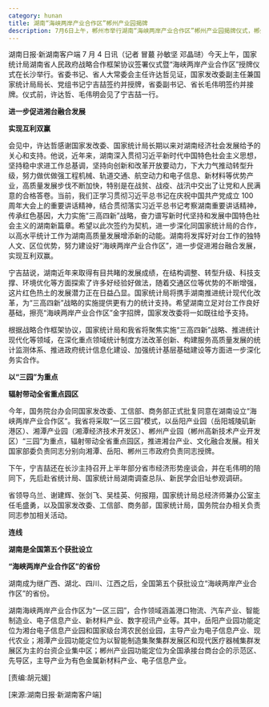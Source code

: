 ```yaml
---
category: hunan
title: 湖南“海峡两岸产业合作区”郴州产业园揭牌
description: 7月6日上午，郴州市举行湖南“海峡两岸产业合作区”郴州产业园揭牌仪式，郴州市委书记刘志仁，市委副书记、代市长吴巨培共同揭牌。
---
```


湖南日报·新湖南客户端 7 月 4 日讯（记者 冒蕞 孙敏坚 邓晶琎）今天上午，国家统计局湖南省人民政府战略合作框架协议签署仪式暨“海峡两岸产业合作区”授牌仪式在长沙举行。省委书记、省人大常委会主任许达哲见证，国家发改委副主任兼国家统计局局长、党组书记宁吉喆签约并授牌，省委副书记、省长毛伟明签约并接牌。仪式前，许达哲、毛伟明会见了宁吉喆一行。

**进一步促进湘台融合发展**

**实现互利双赢**

会见中，许达哲感谢国家发改委、国家统计局长期以来对湖南经济社会发展给予的关心和支持。他说，近年来，湖南深入贯彻习近平新时代中国特色社会主义思想，坚持稳中求进工作总基调，坚持向创新和改革开放要动力，下大力气推动转型升级，努力做优做强工程机械、轨道交通、航空动力和电子信息、新材料等优势产业，高质量发展步伐不断加快，特别是在战贫、战疫、战汛中交出了让党和人民满意的合格答卷。当前，我们正学习贯彻习近平总书记在庆祝中国共产党成立 100 周年大会上的重要讲话精神，结合贯彻落实习近平总书记考察湖南重要讲话精神，传承红色基因，大力实施“三高四新”战略，奋力谱写新时代坚持和发展中国特色社会主义的湖南新篇章。希望以此次签约为契机，进一步深化同国家统计局的合作，以高水平统计工作为湖南高质量发展增添新的动能。湖南将发挥好对台工作的独特人文、区位优势，努力建设好“海峡两岸产业合作区”，进一步促进湘台融合发展，实现互利双赢。

宁吉喆说，湖南近年来取得有目共睹的发展成绩，在结构调整、转型升级、科技支撑、环境优化等方面探索了许多好经验好做法，随着交通区位等优势的不断增强，这片红色热土的发展潜力正在日益凸显。国家统计局将携手湖南推进统计现代化改革，为“三高四新”战略的实施提供更有力的统计支持。希望湖南立足对台工作良好基础，擦亮“海峡两岸产业合作区”金字招牌，国家发改委将一如既往给予支持。

根据战略合作框架协议，国家统计局和我省将聚焦实施“三高四新”战略、推进统计现代化等领域，在深化重点领域统计制度方法改革创新、构建服务高质量发展的统计监测体系、推进政府统计信息化建设、加强统计基层基础建设等方面进一步深化务实合作。

**以“三园”为重点**

**辐射带动全省重点园区**

今年，国务院台办会同国家发改委、工信部、商务部正式批复同意在湖南设立“海峡两岸产业合作区”。我省将采取“一区三园”模式，以岳阳产业园（岳阳城陵矶新港区）、湘潭产业园（湘潭经济技术开发区）、郴州产业园（郴州高新技术产业开发区）“三园”为重点，辐射带动全省重点园区，推进湘台产业、文化融合发展。相关国家部委负责同志分别向湘潭、岳阳、郴州三市政府负责同志授牌。

下午，宁吉喆还在长沙主持召开上半年部分省市经济形势座谈会，并在毛伟明的陪同下，先后赴省统计局、国家统计局湖南调查总队、新民学会旧址参观调研。

省领导乌兰、谢建辉、张剑飞、吴桂英、何报翔，国家统计局总经济师兼办公室主任毛盛勇，以及国家发改委、工信部、商务部，国家统计局，国务院台办相关负责同志参加相关活动。

**连线**

**湖南是全国第五个获批设立**

**“海峡两岸产业合作区”的省份**

湖南成为继广西、湖北、四川、江西之后，全国第五个获批设立“海峡两岸产业合作区”的省份。

湖南海峡两岸产业合作区为“一区三园”，合作领域涵盖港口物流、汽车产业、智能制造业、电子信息产业、新材料产业、数字视讯产业等。其中，岳阳产业园功能定位为湘台电子信息产业园和国家级台湾农民创业园，主导产业为电子信息产业、现代农业；湘潭产业园功能定位为以智能制造集聚集群发展区和现代医疗器械集群发展区为主的台资企业集中区；郴州产业园功能定位为全国承接台商台企的示范区、先导区，主导产业为有色金属新材料产业、电子信息产业。

[责编:胡元媛]

[来源:湖南日报·新湖南客户端]
